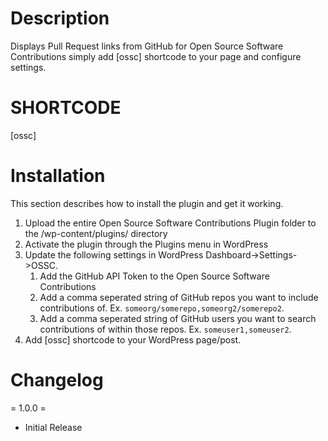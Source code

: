 # Description

Displays Pull Request links from GitHub for Open Source Software Contributions simply add [ossc] shortcode to your page and configure settings.

# SHORTCODE
[ossc]

# Installation

This section describes how to install the plugin and get it working.

1. Upload the entire Open Source Software Contributions Plugin folder to the /wp-content/plugins/ directory
2. Activate the plugin through the Plugins menu in WordPress
3. Update the following settings in WordPress Dashboard->Settings->OSSC.
   1. Add the GitHub API Token to the Open Source Software Contributions
   2. Add a comma seperated string of GitHub repos you want to include contributions of. Ex. `someorg/somerepo,someorg2/somerepo2`.
   3. Add a comma seperated string of GitHub users you want to search contributions of within those repos. Ex. `someuser1,someuser2`.
4. Add [ossc] shortcode to your WordPress page/post.

# Changelog

= 1.0.0 =

* Initial Release
